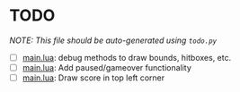 # TODO
_NOTE: This file should be auto-generated using `todo.py`_  
  
- [ ] [main.lua](main.lua#L153): debug methods to draw bounds, hitboxes, etc.
- [ ] [main.lua](main.lua#L201): Add paused/gameover functionality
- [ ] [main.lua](main.lua#L226): Draw score in top left corner
